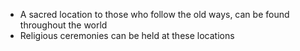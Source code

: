 - A sacred location to those who follow the old ways, can be found throughout the world
- Religious ceremonies can be held at these locations